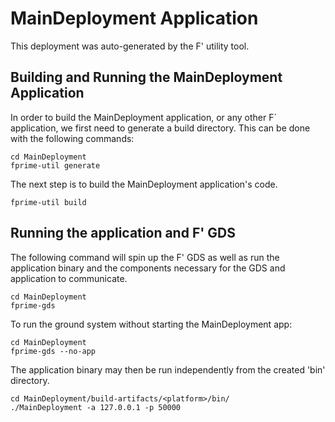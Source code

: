 # MainDeployment Application

This deployment was auto-generated by the F' utility tool.

## Building and Running the MainDeployment Application

In order to build the MainDeployment application, or any other F´ application, we first need to generate a build directory. This can be done with the following commands:

```
cd MainDeployment
fprime-util generate
```

The next step is to build the MainDeployment application's code.
```
fprime-util build
```

## Running the application and F' GDS

The following command will spin up the F' GDS as well as run the application binary and the components necessary for the GDS and application to communicate.

```
cd MainDeployment
fprime-gds
```

To run the ground system without starting the MainDeployment app:
```
cd MainDeployment
fprime-gds --no-app
```

The application binary may then be run independently from the created 'bin' directory.

```
cd MainDeployment/build-artifacts/<platform>/bin/
./MainDeployment -a 127.0.0.1 -p 50000
```
